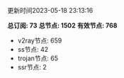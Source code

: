 更新时间2023-05-18 23:13:16

**总订阅: 73**
**总节点: 1502**
**有效节点: 768**
- v2ray节点: 659
- ss节点: 42
- trojan节点: 65
- ssr节点: 2
